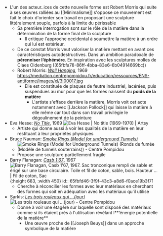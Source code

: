 - L'un des acteur..ices de cette nouvelle forme est Robert Morris qui suite à ses œuvres ralliées au  [[Minimalisme]] s'oppose ce mouvement est fait le choix d'orienter son travail en proposant une sculpture littéralement souple, parfois à la limite du périssable
	- Sa première interrogation sont sur le rôle de la matière dans la détermination de la forme final de la sculpture
		- Il critique l'approche occidental à soumettre la matière à un ordre qui lui est extérieur.
	- De ce constat Morris veut valoriser la matière mettant en avant ces caractéristiques autodestructives. Dans un ambition paradoxale de **pérenniser l’éphémère**. En inspiration avec les sculptures molles de Claes Oldenburg ((65fbfa78-86ff-4bba-83e6-6b04914669bc))
	- Robert Morris: [*Wall Hanging*](https://www.centrepompidou.fr/fr/ressources/oeuvre/c5eBbqa), 1969 https://mediation.centrepompidou.fr/education/ressources/ENS-antiforme/images/xl/3I00017.jpg
		- Elle est constituée de plaques de feutre industriel, lacérées, puis suspendues au mur pour que les formes naissent du **poids de la matière**
			- L'artiste s'efface derrière la matière, Morris voit cet acte notamment avec [[Jackson Pollock]] qui laisse la matière à elle même car tout dans son travail privilégie le dégoulinement de la peinture
- Eva Hesse: [*No Title*](https://www.artsy.net/artwork/eva-hesse-no-title-5), 1969 ![Eva Hesse | No title (1969-1970) | Artsy](https://d7hftxdivxxvm.cloudfront.net/?height=426&quality=80&resize_to=fit&src=https%3A%2F%2Fd32dm0rphc51dk.cloudfront.net%2Fq1mxygJ8t03pui7SRLBMFA%2Flarge.jpg&width=640)
	- Artiste qui donne aussi à voir les qualités de la matière en leur restituant à leur propriétés physiques
- Bruce Nauman: [*Smoke Rings (Model for underground Tunnels)*](https://www.centrepompidou.fr/en/ressources/oeuvre/cRRLdae)
	- ![Smoke Rings (Model for Underground Tunnels) (Ronds de fumée (Modèle de  tunnels souterrains)) - Centre Pompidou](https://www.centrepompidou.fr/media/picture/8a/ee/8aeea06ab747a766a9f671b06006014d/thumb_large.jpg)
	- Propose une sculpture partiellement fragile
- Barry Flanagan: [*Casb 1'67*](https://www.barryflanagan.com/artworks/casb-1-67/), 1967 ![Barry Flanagan, Casb 1'67, 1967. Sac tronconique rempli de sable et érigé  sur une base circulaire. Toile et fil de coton, sable, bois. Hauteur … |  Fil de coton, Sac](https://i.pinimg.com/736x/3d/44/5d/3d445da9bb0270544b8740d24189bbb3.jpg){:height 683, :width 450}
  id:: 65fbfd46-3f9f-43c3-a8d6-f0ace19b3f71
	- Cherche à réconcilier les formes avec leur matériaux en cherchant des formes qui soit en adéquation avec les matériaux qu'il utilise
- Sarkis: [*Les trois rouleaux qui ...(jour)*](https://www.centrepompidou.fr/fr/ressources/oeuvre/c5ed7qX) ![Les trois rouleaux qui ...(jour) - Centre Pompidou](https://www.centrepompidou.fr/media/picture/7c/8d/7c8d2b737ba3c9d6d9d92c157f7495f4/thumb_large.jpg)
	- Donne à voir une étagère sur laquelle sont disposé des matériaux comme si ils étaient près à l'utilisation révélant l**’énergie potentielle de la matière**
		- Une œuvre proche de [[Joseph Beuys]] dans un approche symbolique de la matière